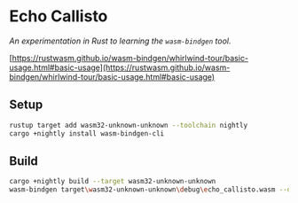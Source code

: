 # Echo Callisto

*An experimentation in Rust to learning the `wasm-bindgen` tool.*

[https://rustwasm.github.io/wasm-bindgen/whirlwind-tour/basic-usage.html#basic-usage](https://rustwasm.github.io/wasm-bindgen/whirlwind-tour/basic-usage.html#basic-usage)

## Setup

``` sh
rustup target add wasm32-unknown-unknown --toolchain nightly
cargo +nightly install wasm-bindgen-cli
```

## Build

``` sh
cargo +nightly build --target wasm32-unknown-unknown
wasm-bindgen target\wasm32-unknown-unknown\debug\echo_callisto.wasm --out-dir .
```
